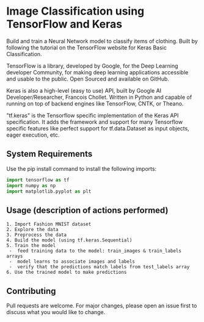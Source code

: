 # Image Classification using TensorFlow and Keras
Build and train a Neural Network model to classify items of clothing. 
Built by following the tutorial on the TensorFlow website for Keras Basic Classification. 

TensorFlow is a library, developed by Google, for the Deep Learning developer Community, for making deep learning applications accessible and usable to the public. Open Sourced and available on GitHub.

Keras is also a high-level (easy to use) API, built by Google AI Developer/Researcher, Francois Chollet. Written in Python and capable of running on top of backend engines like TensorFlow, CNTK, or Theano.

"tf.keras" is the Tensorflow specific implementation of the Keras API specification. It adds the framework and support for many Tensorflow specific features like perfect support for tf.data.Dataset as input objects, eager execution, etc.

## System  Requirements
Use the pip install command to install the following imports:
```python
import tensorflow as tf
import numpy as np
import matplotlib.pyplot as plt
```

## Usage (description of actions performed)
```
1. Import Fashion MNIST dataset
2. Explore the data
3. Preprocess the data
4. Build the model (using tf.keras.Sequential)
5. Train the model
 -  feed training data to the model: train_images & train_labels arrays
 -  model learns to associate images and labels
 -  verify that the predictions match labels from test_labels array
6. Use the trained model to make predictions
```

## Contributing
Pull requests are welcome. For major changes, please open an issue first to discuss what you would like to change.
